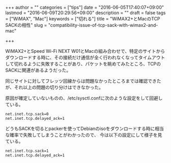 +++
author = ""
categories = ["tips"]
date = "2016-06-05T17:40:07+09:00"
lastmod = "2016-06-09T20:29:56+09:00"
description = ""
draft = false
tags = ["WiMAX", "Mac"]
keywords = ["切れる"]
title = "WiMAX2+とMacのTCP SACKの相性"
slug = "compatibility-issue-of-tcp-sack-with-wimax2-and-mac"

+++

WiMAX2+とSpeed Wi-Fi NEXT W01とMacの組み合わせで、特定のサイトからダウンロードする時に、その接続だけ通信が全く行われなくなってタイムアウトして切れるように失敗することがあり、パケットを眺めてみたところ、TCPのSACKに関連があるようだった。

同じサイトに対してフレッツ回線からは問題なかったところまでは確認できたが、それ以上の問題の切り分けはできなかった。

原因が確定していないものの、/etc/sysctl.confに次のような設定をして回避している。

    net.inet.tcp.sack=0
    net.inet.tcp.delayed_ack=1

どうもSACKを切るとpackerを使ってDebianのisoをダウンロードする時に相当な確率で失敗してしまうことがわかったので、
今は以下の設定にして様子を見ている。

    net.inet.tcp.sack=1
    net.inet.tcp.delayed_ack=1

